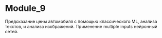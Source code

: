# Module_9
Предсказание цены автомобиля с помощью классического ML, анализа текстов, и анализа изображений. Применение multiple inputs нейронный сетей.

